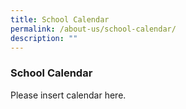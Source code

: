 ```yaml
---
title: School Calendar
permalink: /about-us/school-calendar/
description: ""
---
```

### School Calendar

Please insert calendar here.
